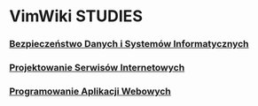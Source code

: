 # VimWiki STUDIES
### [Bezpieczeństwo Danych i Systemów Informatycznych](BDiSI/BDiSI.md)
### [Projektowanie Serwisów Internetowych](PSI/PSI.md)
### [Programowanie Aplikacji Webowych](PAW/PAW.md)
